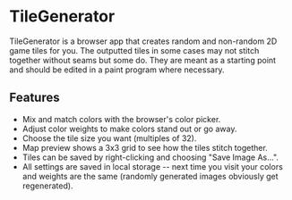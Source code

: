 # TileGenerator
TileGenerator is a browser app that creates random and non-random 2D game tiles for you.  The outputted tiles in some cases may not stitch together without seams but some do.  They are meant as a starting point and should be edited in a paint program where necessary.

## Features
* Mix and match colors with the browser's color picker.
* Adjust color weights to make colors stand out or go away.
* Choose the tile size you want (multiples of 32).
* Map preview shows a 3x3 grid to see how the tiles stitch together.
* Tiles can be saved by right-clicking and choosing "Save Image As...".
* All settings are saved in local storage -- next time you visit your colors and weights are the same (randomly generated images obviously get regenerated).